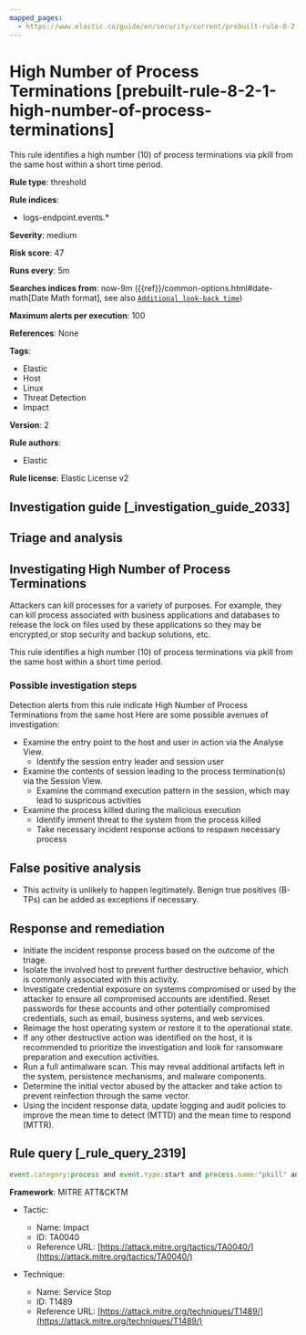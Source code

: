 ```yaml
---
mapped_pages:
  - https://www.elastic.co/guide/en/security/current/prebuilt-rule-8-2-1-high-number-of-process-terminations.html
---
```


# High Number of Process Terminations [prebuilt-rule-8-2-1-high-number-of-process-terminations]

This rule identifies a high number (10) of process terminations via pkill from the same host within a short time period.

**Rule type**: threshold

**Rule indices**:

* logs-endpoint.events.*

**Severity**: medium

**Risk score**: 47

**Runs every**: 5m

**Searches indices from**: now-9m ({{ref}}/common-options.html#date-math[Date Math format], see also [`Additional look-back time`](docs-content://solutions/security/detect-and-alert/create-detection-rule.md#rule-schedule))

**Maximum alerts per execution**: 100

**References**: None

**Tags**:

* Elastic
* Host
* Linux
* Threat Detection
* Impact

**Version**: 2

**Rule authors**:

* Elastic

**Rule license**: Elastic License v2

## Investigation guide [_investigation_guide_2033]

## Triage and analysis

## Investigating High Number of Process Terminations

Attackers can kill processes for a variety of purposes. For example, they can kill process associated
with business applications and databases to release the lock on files used by these applications so they may be
encrypted,or stop security and backup solutions, etc.

This rule identifies a high number (10) of process terminations via pkill from the same
host within a short time period.

### Possible investigation steps

Detection alerts from this rule indicate High Number of Process Terminations from the same host
Here are some possible avenues of investigation:
- Examine the entry point to the host and user in action via the Analyse View.
  - Identify the session entry leader and session user
- Examine the contents of session leading to the process termination(s) via the Session View.
  - Examine the command execution pattern in the session, which may lead to suspricous activities
- Examine the process killed during the malicious execution
  - Identify imment threat to the system from the process killed
  - Take necessary incident response actions to respawn necessary process

## False positive analysis

- This activity is unlikely to happen legitimately. Benign true positives (B-TPs) can be added as exceptions if necessary.

## Response and remediation

- Initiate the incident response process based on the outcome of the triage.
- Isolate the involved host to prevent further destructive behavior, which is commonly associated with this activity.
- Investigate credential exposure on systems compromised or used by the attacker to ensure all compromised accounts are
identified. Reset passwords for these accounts and other potentially compromised credentials, such as email, business
systems, and web services.
- Reimage the host operating system or restore it to the operational state.
- If any other destructive action was identified on the host, it is recommended to prioritize the investigation and look
for ransomware preparation and execution activities.
- Run a full antimalware scan. This may reveal additional artifacts left in the system, persistence mechanisms, and
malware components.
- Determine the initial vector abused by the attacker and take action to prevent reinfection through the same vector.
- Using the incident response data, update logging and audit policies to improve the mean time to detect (MTTD) and the
mean time to respond (MTTR).

## Rule query [_rule_query_2319]

```js
event.category:process and event.type:start and process.name:"pkill" and process.args:"-f"
```

**Framework**: MITRE ATT&CKTM

* Tactic:

    * Name: Impact
    * ID: TA0040
    * Reference URL: [https://attack.mitre.org/tactics/TA0040/](https://attack.mitre.org/tactics/TA0040/)

* Technique:

    * Name: Service Stop
    * ID: T1489
    * Reference URL: [https://attack.mitre.org/techniques/T1489/](https://attack.mitre.org/techniques/T1489/)



